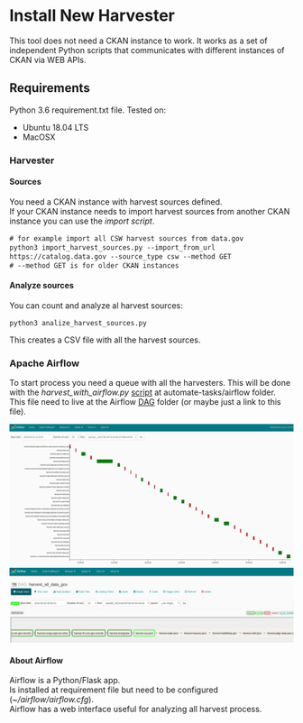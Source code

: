 # Install New Harvester

This tool does not need a CKAN instance to work. It works as a set of independent Python scripts that communicates with different instances of CKAN via WEB APIs.  

## Requirements

Python 3.6
requirement.txt file.
Tested on:
 - Ubuntu 18.04 LTS
 - MacOSX

### Harvester

#### Sources
You need a CKAN instance with harvest sources defined.  
If your CKAN instance needs to import harvest sources from another CKAN instance you can use the _import script_.  

```
# for example import all CSW harvest sources from data.gov
python3 import_harvest_sources.py --import_from_url https://catalog.data.gov --source_type csw --method GET
# --method GET is for older CKAN instances
```

#### Analyze sources

You can count and analyze al harvest sources:

```
python3 analize_harvest_sources.py 
```
This creates a CSV file with all the harvest sources.

### Apache Airflow
To start process you need a queue with all the harvesters. This will be done with the _harvest_with_airflow.py_ [script](/automate-tasks/airflow/harvest_with_airflow.py) at automate-tasks/airflow folder.  
This file need to live at the Airflow [DAG](https://airflow.apache.org/concepts.html#dags) folder (or maybe just a link to this file).  

![af01](/imgs/airflow01.png)
![af02](/imgs/airflow02.png)

#### About Airflow
Airflow is a Python/Flask app.  
Is installed at requirement file but need to be configured (_~/airflow/airflow.cfg_).  
Airflow has a web interface useful for analyzing all harvest process.  

